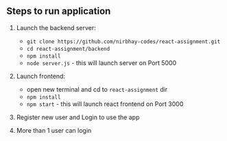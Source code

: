 ## Steps to run application

1. Launch the backend server:
   - `git clone https://github.com/nirbhay-codes/react-assignment.git`
   - `cd react-assignment/backend`
   - `npm install`
   - `node server.js` - this will launch server on Port 5000

2. Launch frontend:
   - open new terminal and cd to `react-assignment` dir
   - `npm install`
   - `npm start` - this will launch react frontend on Port 3000
3. Register new user and Login to use the app
4. More than 1 user can login